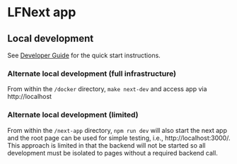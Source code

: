 # LFNext app

## Local development

See [Developer Guide](docs/DEVELOPER.md) for the quick start instructions.


### Alternate local development (full infrastructure)

From within the `/docker` directory, `make next-dev` and access app via http://localhost

### Alternate local development (limited)

From within the `/next-app` directory, `npm run dev` will also start the next app and the root page can be used for simple testing, i.e., http://localhost:3000/.  This approach is limited in that the backend will not be started so all development must be isolated to pages without a required backend call.

